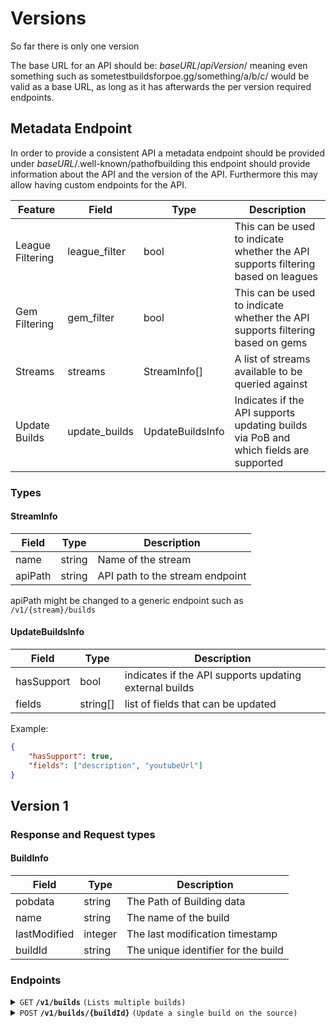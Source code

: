 # Versions

So far there is only one version

The base URL for an API should be: _baseURL_/_apiVersion_/ meaning even something such as sometestbuildsforpoe.gg/something/a/b/c/ would be valid as a base URL, as long  as it has afterwards the per version required endpoints.

## Metadata Endpoint

In order to provide a consistent API a metadata endpoint should be provided under _baseURL_/.well-known/pathofbuilding this endpoint should provide information about the API and the version of the API.
Furthermore this may allow having custom endpoints for the API.

| Feature          | Field         | Type             | Description                                                                          |
| ---------------- | ------------- | ---------------- | ------------------------------------------------------------------------------------ |
| League Filtering | league_filter | bool             | This can  be used to indicate whether the API supports filtering based on leagues    |
| Gem Filtering    | gem_filter    | bool             | This can  be used to indicate whether the API supports filtering based on gems       |
| Streams          | streams       | StreamInfo[]     | A list of streams available to be queried against                                    |
| Update Builds    | update_builds | UpdateBuildsInfo | Indicates if the API supports updating builds via PoB and which fields are supported |

### Types

#### StreamInfo

| Field   | Type   | Description                     |
| ------- | ------ | ------------------------------- |
| name    | string | Name of the stream              |
| apiPath | string | API path to the stream endpoint |

apiPath might be changed to a generic endpoint such as `/v1/{stream}/builds`

#### UpdateBuildsInfo

| Field      | Type     | Description                                            |
| ---------- | -------- | ------------------------------------------------------ |
| hasSupport | bool     | indicates if the API supports updating external builds |
| fields     | string[] | list of fields that can be updated                     |

Example:

```json
{
    "hasSupport": true,
    "fields": ["description", "youtubeUrl"]
}
```
## Version 1

### Response and Request types

#### BuildInfo

| Field        | Type    | Description                         |
| ------------ | ------- | ----------------------------------- |
| pobdata      | string  | The Path of Building data           |
| name         | string  | The name of the build               |
| lastModified | integer | The last modification timestamp     |
| buildId      | string  | The unique identifier for the build |

### Endpoints

<details>
 <summary><code>GET</code> <code><b>/v1/builds</b></code> <code>(Lists multiple builds)</code></summary>

#### Parameters
> Query Parameters

| name   | type     | data type | description                             |
| ------ | -------- | --------- | --------------------------------------- |
| page   | optional | integer   | Used for pagination                     |
| league | optional | string    | Used to limit builds to a league        |
| gems   | optional | string    | Used to limit builds with specific gems |

##### League

These values will just be the base patch version for the league.

These links are generally available via poewiki see: https://www.poewiki.net/wiki/Necropolis_league _Official Page_.

Example values:

| Patch | League                 | value | url                                    |
| ----- | ---------------------- | ----- | -------------------------------------- |
| 3.25  | Settlers of Kalguur    | 3.25  | https://www.pathofexile.com/settlers   |
| 3.24  | Necropolis             | 3.24  | https://www.pathofexile.com/necropolis |
| 3.23  | Affliction             | 3.23  | https://www.pathofexile.com/affliction |
| 3.22  | Trial of the Ancestors | 3.22  | https://www.pathofexile.com/ancestor   |
| 3.4   | Delve                  | 3.4   | https://www.pathofexile.com/delve      |

#### Responses

| http code | content-type       | response           |
| --------- | ------------------ | ------------------ |
| `200`     | `application/json` | `BuildInfo object` |

</details>


<details>
 <summary><code>POST</code> <code><b>/v1/builds/{buildId}</b></code> <code>(Update a single build on the source)</code></summary>

#### Parameters
> Path Parameters

| name    | type     | data type | description                                                |
| ------- | -------- | --------- | ---------------------------------------------------------- |
| buildId | required | string    | The build in question on the source that should be updated |

#### Request

| Field      | Type     | Description                        |
| ---------- | -------- | ---------------------------------- |
| pobdata    | string   | The Path of Building data          |
| name       | string   | The name of the build              |
| customData | string[] | A list of custom data to be stored |

customData will be describable fields via the metadata endpoint, if customData is empty it is expected to be ignored and no changes should be made.

#### Responses

| http code | content-type               | response              | Description            |
| --------- | -------------------------- | --------------------- | ---------------------- |
| `200`     | `application/json`         | None                  | Update succesful       |
| `201`     | `application/json`         | None                  | Succesful creation     |
| `400`     | `text/html; charset=utf-8` | `Reason for failure`  | Input may be incorrect |
| `401`     | `text/html; charset=utf-8` | `Reason if necessary` | Auth incorrect         |
| `404`     | `text/html; charset=utf-8` | None                  | Build does not exist   |

</details>

